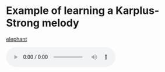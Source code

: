 # Example of learning a Karplus-Strong melody


[elephant](https://github.com/wille-eriksson/wille-eriksson.github.io/blob/gh-pages/audio/audio_predicted_audio_0.mov)

<audio controls>
  <source src="https://github.com/wille-eriksson/wille-eriksson.github.io/blob/gh-pages/audio/audio_predicted_audio_0.mov" type="audio/wav">
</audio>
